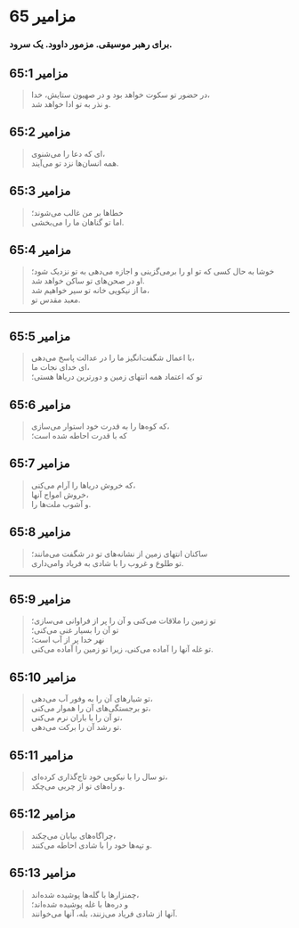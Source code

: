 # مزامیر 65

### برای رهبر موسیقی. مزمور داوود. یک سرود.

## مزامیر 65:1

> در حضور تو سکوت خواهد بود و در صهیون ستایش، خدا،  
> و نذر به تو ادا خواهد شد.

## مزامیر 65:2

> ای که دعا را می‌شنوی،  
> همه انسان‌ها نزد تو می‌آیند.

## مزامیر 65:3

> خطاها بر من غالب می‌شوند؛  
> اما تو گناهان ما را می‌بخشی.

## مزامیر 65:4

> خوشا به حال کسی که تو او را برمی‌گزینی و اجازه می‌دهی به تو نزدیک شود؛  
> او در صحن‌های تو ساکن خواهد شد.  
> ما از نیکویی خانه تو سیر خواهیم شد،  
> معبد مقدس تو.

---

## مزامیر 65:5

> با اعمال شگفت‌انگیز ما را در عدالت پاسخ می‌دهی،  
> ای خدای نجات ما،  
> تو که اعتماد همه انتهای زمین و دورترین دریاها هستی؛

## مزامیر 65:6

> که کوه‌ها را به قدرت خود استوار می‌سازی،  
> که با قدرت احاطه شده است؛

## مزامیر 65:7

> که خروش دریاها را آرام می‌کنی،  
> خروش امواج آنها،  
> و آشوب ملت‌ها را.

## مزامیر 65:8

> ساکنان انتهای زمین از نشانه‌های تو در شگفت می‌مانند؛  
> تو طلوع و غروب را با شادی به فریاد وامی‌داری.

---

## مزامیر 65:9

> تو زمین را ملاقات می‌کنی و آن را پر از فراوانی می‌سازی؛  
> تو آن را بسیار غنی می‌کنی؛  
> نهر خدا پر از آب است؛  
> تو غله آنها را آماده می‌کنی، زیرا تو زمین را آماده می‌کنی.

## مزامیر 65:10

> تو شیارهای آن را به وفور آب می‌دهی،  
> تو برجستگی‌های آن را هموار می‌کنی،  
> تو آن را با باران نرم می‌کنی،  
> تو رشد آن را برکت می‌دهی.

## مزامیر 65:11

> تو سال را با نیکویی خود تاج‌گذاری کرده‌ای،  
> و راه‌های تو از چربی می‌چکد.

## مزامیر 65:12

> چراگاه‌های بیابان می‌چکند،  
> و تپه‌ها خود را با شادی احاطه می‌کنند.

## مزامیر 65:13

> چمنزارها با گله‌ها پوشیده شده‌اند،  
> و دره‌ها با غله پوشیده شده‌اند؛  
> آنها از شادی فریاد می‌زنند، بله، آنها می‌خوانند.
